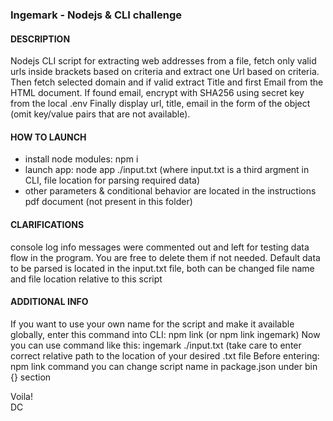 ### Ingemark - Nodejs & CLI challenge

#### DESCRIPTION
Nodejs CLI script for extracting web addresses from a file, fetch only valid urls inside brackets based on criteria and extract one Url based on criteria. Then fetch selected domain and if valid extract Title and first Email from the HTML document. If found email, encrypt with SHA256 using secret key from the local .env
Finally display url, title, email in the form of the object (omit key/value pairs that are not available).

#### HOW TO LAUNCH
- install node modules: npm i
- launch app: node app ./input.txt (where input.txt is a third argment in CLI, file location for parsing required data)
- other parameters & conditional behavior are located in the instructions pdf document (not present in this folder)

#### CLARIFICATIONS
console log info messages were commented out and left for testing data flow in the program. You are free to delete them if not needed.
Default data to be parsed is located in the input.txt file, both can be changed file name and file location relative to this script

#### ADDITIONAL INFO
If you want to use your own name for the script and make it available globally, enter this command into CLI: npm link (or npm link ingemark)
Now you can use command like this: ingemark ./input.txt  (take care to enter correct relative path to the location of your desired .txt file
Before entering: npm link command you can change script name in package.json under bin {} section   
  
Voila!  
DC
